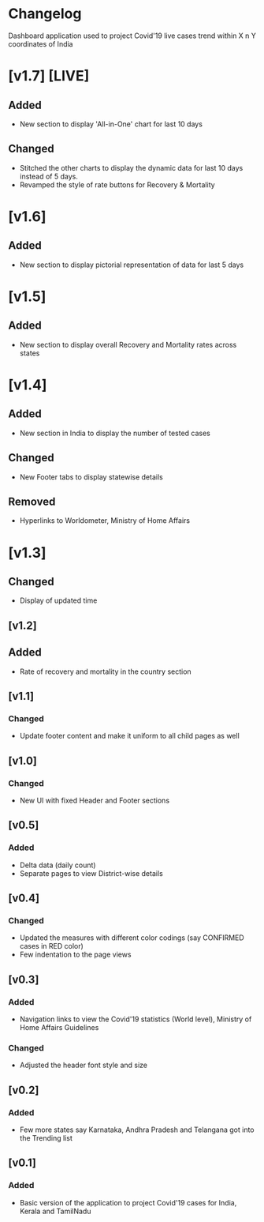 # Changelog

Dashboard application used to project Covid'19 live cases trend within X n Y coordinates of India

# [v1.7] [LIVE]

## Added
- New section to display 'All-in-One' chart for last 10 days

## Changed
- Stitched the other charts to display the dynamic data for last 10 days instead of 5 days.
- Revamped the style of rate buttons for Recovery & Mortality


# [v1.6]

## Added
- New section to display pictorial representation of data for last 5 days


# [v1.5]

## Added
- New section to display overall Recovery and Mortality rates across states


# [v1.4]

## Added
- New section in India to display the number of tested cases

## Changed
- New Footer tabs to display statewise details

## Removed
- Hyperlinks to Worldometer, Ministry of Home Affairs


# [v1.3]

## Changed
- Display of updated time


## [v1.2]

## Added
- Rate of recovery and mortality in the country section


## [v1.1]

### Changed
- Update footer content and make it uniform to all child pages as well


## [v1.0]

### Changed
- New UI with fixed Header and Footer sections


## [v0.5]

### Added
- Delta data (daily count)
- Separate pages to view District-wise details


## [v0.4]

### Changed
- Updated the measures with different color codings (say CONFIRMED cases in RED color)
- Few indentation to the page views


## [v0.3]

### Added
- Navigation links to view the Covid'19 statistics (World level), Ministry of Home Affairs Guidelines

### Changed
- Adjusted the header font style and size


## [v0.2]

### Added
- Few more states say Karnataka, Andhra Pradesh and Telangana got into the Trending list


## [v0.1]

### Added
- Basic version of the application to project Covid'19 cases for India, Kerala and TamilNadu
